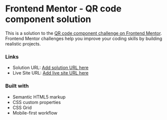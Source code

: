 # Frontend Mentor - QR code component solution

This is a solution to the [QR code component challenge on Frontend Mentor](https://www.frontendmentor.io/challenges/qr-code-component-iux_sIO_H). Frontend Mentor challenges help you improve your coding skills by building realistic projects. 


### Links

- Solution URL: [Add solution URL here](https://github.com/jrfullstack/frontendmentor-qr-code.component)
- Live Site URL: [Add live site URL here](https://jrfullstackqrcomponent.netlify.app)


### Built with

- Semantic HTML5 markup
- CSS custom properties
- CSS Grid
- Mobile-first workflow